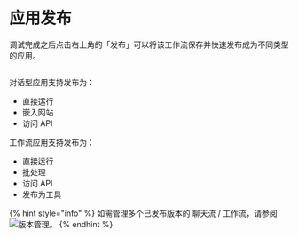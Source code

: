 # 应用发布

调试完成之后点击右上角的「发布」可以将该工作流保存并快速发布成为不同类型的应用。

<figure><img src="../../.gitbook/assets/output (4) (3).png" alt=""><figcaption></figcaption></figure>

对话型应用支持发布为：

* 直接运行
* 嵌入网站
* 访问 API

工作流应用支持发布为：

* 直接运行
* 批处理
* 访问 API
* 发布为工具

{% hint style="info" %}
如需管理多个已发布版本的 聊天流 / 工作流，请参阅 ![版本管理](https://docs.dify.ai/zh-hans/guides/management/version-control)。
{% endhint %}